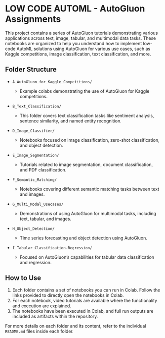 # LOW CODE AUTOML - AutoGluon Assignments

This project contains a series of AutoGluon tutorials demonstrating various applications across text, image, tabular, and multimodal data tasks. These notebooks are organized to help you understand how to implement low-code AutoML solutions using AutoGluon for various use cases, such as Kaggle competitions, image classification, text classification, and more.

## Folder Structure

- `A_AutoGluon_for_Kaggle_Competitions/`
  - Example colabs demonstrating the use of AutoGluon for Kaggle competitions.
  
- `B_Text_Classification/`
  - This folder covers text classification tasks like sentiment analysis, sentence similarity, and named entity recognition.

- `D_Image_Classifier/`
  - Notebooks focused on image classification, zero-shot classification, and object detection.

- `E_Image_Segmentation/`
  - Tutorials related to image segmentation, document classification, and PDF classification.

- `F_Semantic_Matching/`
  - Notebooks covering different semantic matching tasks between text and images.

- `G_Multi_Modal_Usecases/`
  - Demonstrations of using AutoGluon for multimodal tasks, including text, tabular, and images.

- `H_Object_Detection/`
  - Time series forecasting and object detection using AutoGluon.

- `I_Tabular_Classification-Regression/`
  - Focused on AutoGluon’s capabilities for tabular data classification and regression.

## How to Use

1. Each folder contains a set of notebooks you can run in Colab. Follow the links provided to directly open the notebooks in Colab.
2. For each notebook, video tutorials are available where the functionality and execution are explained.
3. The notebooks have been executed in Colab, and full run outputs are included as artifacts within the repository.

For more details on each folder and its content, refer to the individual `README.md` files inside each folder.
